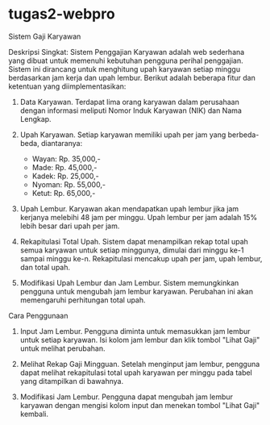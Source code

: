 # tugas2-webpro
Sistem Gaji Karyawan

Deskripsi Singkat:
Sistem Penggajian Karyawan adalah web sederhana yang dibuat untuk memenuhi kebutuhan pengguna perihal penggajian. Sistem ini dirancang untuk menghitung upah karyawan setiap minggu berdasarkan jam kerja dan upah lembur. Berikut adalah beberapa fitur dan ketentuan yang diimplementasikan:

1. Data Karyawan.
   Terdapat lima orang karyawan dalam perusahaan dengan informasi meliputi Nomor Induk Karyawan (NIK) dan Nama Lengkap.

2. Upah Karyawan.
   Setiap karyawan memiliki upah per jam yang berbeda-beda, diantaranya:
    - Wayan: Rp. 35,000,-
    - Made: Rp. 45,000,-
    - Kadek: Rp. 25,000,-
    - Nyoman: Rp. 55,000,-
    - Ketut: Rp. 65,000,-

3. Upah Lembur.
   Karyawan akan mendapatkan upah lembur jika jam kerjanya melebihi 48 jam per minggu.
   Upah lembur per jam adalah 15% lebih besar dari upah per jam.

4. Rekapitulasi Total Upah.
   Sistem dapat menampilkan rekap total upah semua karyawan untuk setiap minggunya, dimulai dari minggu ke-1 sampai minggu ke-n.
   Rekapitulasi mencakup upah per jam, upah lembur, dan total upah.

5. Modifikasi Upah Lembur dan Jam Lembur.
   Sistem memungkinkan pengguna untuk mengubah jam lembur karyawan.
   Perubahan ini akan memengaruhi perhitungan total upah.


Cara Penggunaan
1. Input Jam Lembur.
   Pengguna diminta untuk memasukkan jam lembur untuk setiap karyawan.
   Isi kolom jam lembur dan klik tombol "Lihat Gaji" untuk melihat perubahan.

2. Melihat Rekap Gaji Mingguan.
   Setelah menginput jam lembur, pengguna dapat melihat rekapitulasi total upah karyawan per minggu pada tabel yang ditampilkan di bawahnya.

3. Modifikasi Jam Lembur.
   Pengguna dapat mengubah jam lembur karyawan dengan mengisi kolom input dan menekan tombol "Lihat Gaji" kembali.
